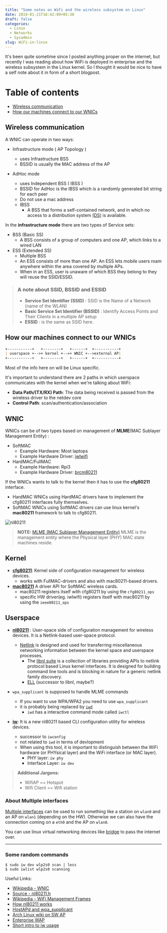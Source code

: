 ```yaml
---
title: "Some notes on WiFi and the wireless subsystem on Linux"
date: 2019-01-21T16:42:09+05:30
draft: false
categories:
  - Linux
  - Networks
  - Sysadmin
slug: WiFi-in-linux
---
```


It's been quite sometime since I posted anything proper on the internet, but recently I was reading about how WiFi is
deployed in enterprise and the wireless subsystem in the Linux kernel. So I thought it would be nice to have
a self note about it in form of a short blogpost.

# Table of contents
- [Wireless communication](#wireless-communication)
- [How our machines connect to our WNICs](#how-our-machines-connect-to-our-wnics)

## Wireless communication
A WNIC can operate in two ways:

- Infrastructure mode ( AP Topology )
    - uses Infrastructure BSS
    - BSSID is usually the MAC address of the AP

- AdHoc mode
    - uses Independent BSS ( IBSS )
    - BSSID for AdHoc is the IBSS which is a randomly generated bit string for each peer
    - Do not use a mac address
    - IBSS
        - A BSS that forms a self-contained network, and in which no access to a distribution system [(DS)](https://en.wikipedia.org/wiki/Wireless_distribution_system) is available.

In the **infrastructure mode** there are two types of Service sets:

- BSS (Basic SS)
    - A BSS consists of a group of computers and one AP, which links to a wired LAN
- ESS (Extended SS)
    - Multiple BSS
    - An ESS consists of more than one AP. An ESS lets mobile users roam anywhere within the area covered by multiple APs.
    - When in an ESS, user is unaware of which BSS they belong to they will reuse the SSID/ESSID.

> ### A note about SSID, BSSID and ESSID
> - **Service Set Identifier (SSID)** : SSID is the Name of a Network (name of the WLAN)
> - **Basic Service Set Identifier (BSSID)** : Identify Access Points and Their Clients in a multiple AP setup
> - **ESSID** : is the same as SSID here. 

## How our machines connect to our WNICs

```md
+-----------+   +--------+   +------+  +-----------+
| userspace +-->+ kernel +-->+ WNIC +-->external AP|
+-----------+   +--------+   +------+  +-----------+
```
Most of the info here on will be Linux specific.



It's important to understand there are 2 paths in which userspace communicates with the kernel when we're talking about WiFi: 

- **Data Path/(TX/RX) Path**: The data being received is passed from the wireless driver to the netdev core 
- **Control Path**: scan/authentication/association


## WNIC
WNICs can be of two types based on management of **MLME**(MAC Sublayer Management Entity) :

- SoftMAC
    - Example Hardware: Most laptops
    - Example Hardware Driver: [iwlwifi](https://wireless.wiki.kernel.org/en/users/drivers/iwlwifi)
- HardMAC/FullMAC
    - Example Hardware: Rpi3
    - Example Hardware Driver: [brcm80211](https://wireless.wiki.kernel.org/en/users/drivers/brcm80211)

If the WNICs wants to talk to the kernel then it has to use the **cfg80211** interface.

- HardMAC WNICs using HardMAC drivers have to implement the cfg80211 interfaces fully themselves.
- SoftMAC WNICs using SoftMAC drivers can use linux kernel's **mac80211** framework to talk to cfg80211.

![nl80211](/img/nl80211.png)

> **NOTE:** [MLME (MAC Sublayer Management Entity)](http://edge.cs.drexel.edu/regli/Classes/CS680/Papers/802.11/Ch11.pdf)
> MLME is the management entity where the Physical layer (PHY) MAC state machines reside.

## Kernel
- [**cfg80211**](https://www.kernel.org/doc/html/v4.9/80211/cfg80211.html): Kernel side of configuration management for wireless devices.
    - works with FullMAC-drivers and also with mac80211-based drivers.
- [**mac80211**](https://www.kernel.org/doc/html/v4.9/80211/mac80211.html) A driver API for SoftMAC wireless cards.
    - mac80211 registers itself with cfg80211 by using the `cfg80211_ops`
    - specific HW driver(eg. iwlwifi) registers itself with mac80211 by using the `ieee80211_ops`

## Userspace
- [**nl80211**](https://wireless.wiki.kernel.org/en/developers/documentation/nl80211) : User-space side of configuration management for wireless devices. It is a Netlink-based user-space protocol.
    - [Netlink](https://en.wikipedia.org/wiki/Netlink) is designed and used for transferring miscellaneous networking information between the kernel space and userspace processes.
        - The [libnl suite](https://www.infradead.org/~tgr/libnl/) is a collection of libraries providing APIs to netlink protocol based Linux kernel interfaces. It is designed for building command line tools and is blocking in nature for a generic netlink family discovery.
        - [ELL](https://01.org/ell) (successor to libnl, maybe?) 

- `wpa_supplicant` is supposed to handle MLME commands
    - If you want to use WPA/WPA2 you need to use `wpa_supplicant`
    - it is probably being replaced by [`iwd`](https://wiki.archlinux.org/index.php/Iwd)
        - `iwd` has a interactive command mode called `iwctl`

- [**iw**](https://wireless.wiki.kernel.org/en/users/documentation/iw): It is a new nl80211 based CLI configuration utility for wireless devices.
    - successor to `iwconfig`
    - not related to `iwd` in terms of devlopment
    - When using this tool, it is important to distinguish between the WiFi hardware (or PHYsical layer) and the WiFi interface (or MAC layer).
        - PHY layer: `iw phy`
        - Interface Layer: `iw dev`

> **Additional Jargons:**
>
> - WifiAP == Hotspot
> - Wifi Client == Wifi station

### About Multiple interfaces

[Multiple interfaces](https://wireless.wiki.kernel.org/en/users/documentation/iw/vif) can be used to run something like a station on `wlan0` and an AP on `wlan1` (depending on the HW). Otherwise we can also have the connection coming on a `eth0` and the AP on `wlan0`.

You can use linux virtual networking devices like [bridge](https://wiki.archlinux.org/index.php/Network_bridge) to pass the internet over.

----

### Some random commands
```
$ sudo iw dev wlp2s0 scan | less
$ sudo iwlist wlp2s0 scanning
```

Useful Links:

- [Wikipedia - WNIC](https://en.wikipedia.org/wiki/Wireless_network_interface_controller)
- [Source - nl80211.h](https://elixir.bootlin.com/linux/latest/source/include/uapi/linux/nl80211.h)
- [Wikipedia - WiFi Management Frames](https://en.wikipedia.org/wiki/IEEE_802.11#Management_frames)
- [How nl80211 works](https://stackoverflow.com/questions/21456235/how-nl80211-library-cfg80211-work)
- [HostAPd and wpa_supplicant](https://w1.fi/)
- [Arch Linux wiki on SW AP](https://wiki.archlinux.org/index.php/software_access_point)
- [Enterprise WAP](https://me.m01.eu/blog/2012/05/wpa-2-enterprise-from-scratch-on-a-raspberry-pi/)
- [Short intro to iw usage](http://ict.siit.tu.ac.th/help/iw)
